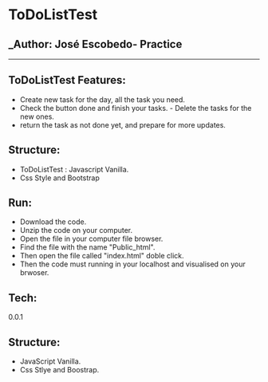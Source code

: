 # ToDoListTest
## _Author: José Escobedo- Practice 

-------

##  ToDoListTest Features:

- Create new task for the day, all the task you need.
 - Check the button done and finish your tasks. - Delete the tasks for the new ones.
 - return the task as not done yet, and prepare for more updates. 

## Structure:

- ToDoListTest : Javascript Vanilla.
- Css Style and Bootstrap

## Run:

- Download the code.
- Unzip the code on your computer.
- Open the file in your computer file browser.
- Find the file with the name "Public_html".
- Then open the file called "index.html" doble click.
- Then the code must running in your localhost and visualised on your brwoser.

## Tech: 
0.0.1

## Structure:

- JavaScript Vanilla.
- Css Stlye and Boostrap.

